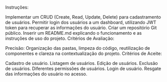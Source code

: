 Instruções:

Implementar um CRUD (Create, Read, Update, Delete) para cadastramento de usuários.
Permitir login dos usuários a um dashboard, utilizando JWT token para recuperar as informações do usuário.
Criar um repositório Git público.
Inserir um README.md explicando o funcionamento e as instruções de uso do projeto.
Critérios de Avaliação:

Precisão: Organização das pastas, limpeza do código, reutilização de componentes e clareza na contextualização do projeto.
Critérios de Aceite:

Cadastro de usuário.
Listagem de usuários.
Edição de usuários.
Exclusão de usuários.
Diferentes permissões de usuários.
Login de usuário.
Resgate das informações do usuário no acesso.